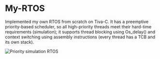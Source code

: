 # My-RTOS
Implemented my own RTOS from scratch on Tiva-C. It has a preemptive priority-based scheduler, so all high-priority threads meet their hard-time requirements (simulation); it supports thread blocking using Os_delay() and context switching using assembly instructions (every thread has a TCB and its own stack).

![Priority simulation RTOS](https://user-images.githubusercontent.com/49674839/91479051-2d8fd100-e8a1-11ea-8e83-6aefde69e698.png)
